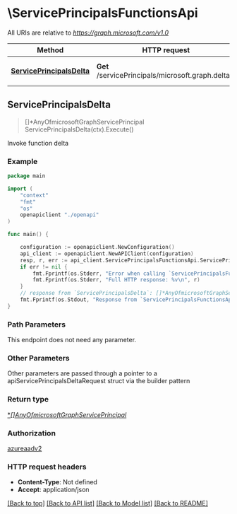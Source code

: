 # \ServicePrincipalsFunctionsApi

All URIs are relative to *https://graph.microsoft.com/v1.0*

Method | HTTP request | Description
------------- | ------------- | -------------
[**ServicePrincipalsDelta**](ServicePrincipalsFunctionsApi.md#ServicePrincipalsDelta) | **Get** /servicePrincipals/microsoft.graph.delta() | Invoke function delta



## ServicePrincipalsDelta

> []*AnyOfmicrosoftGraphServicePrincipal ServicePrincipalsDelta(ctx).Execute()

Invoke function delta

### Example

```go
package main

import (
    "context"
    "fmt"
    "os"
    openapiclient "./openapi"
)

func main() {

    configuration := openapiclient.NewConfiguration()
    api_client := openapiclient.NewAPIClient(configuration)
    resp, r, err := api_client.ServicePrincipalsFunctionsApi.ServicePrincipalsDelta(context.Background()).Execute()
    if err != nil {
        fmt.Fprintf(os.Stderr, "Error when calling `ServicePrincipalsFunctionsApi.ServicePrincipalsDelta``: %v\n", err)
        fmt.Fprintf(os.Stderr, "Full HTTP response: %v\n", r)
    }
    // response from `ServicePrincipalsDelta`: []*AnyOfmicrosoftGraphServicePrincipal
    fmt.Fprintf(os.Stdout, "Response from `ServicePrincipalsFunctionsApi.ServicePrincipalsDelta`: %v\n", resp)
}
```

### Path Parameters

This endpoint does not need any parameter.

### Other Parameters

Other parameters are passed through a pointer to a apiServicePrincipalsDeltaRequest struct via the builder pattern


### Return type

[**[]*AnyOfmicrosoftGraphServicePrincipal**](anyOf&lt;microsoft.graph.servicePrincipal&gt;.md)

### Authorization

[azureaadv2](../README.md#azureaadv2)

### HTTP request headers

- **Content-Type**: Not defined
- **Accept**: application/json

[[Back to top]](#) [[Back to API list]](../README.md#documentation-for-api-endpoints)
[[Back to Model list]](../README.md#documentation-for-models)
[[Back to README]](../README.md)

